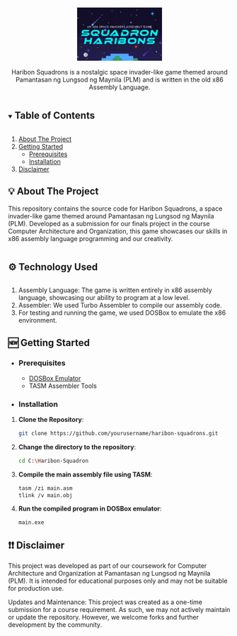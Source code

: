 <!-- PROJECT LOGO -->
<br />
<p align="center">
  <p align="center">
    <img src="images/cover.bmp" alt="Logo" width="auto" height="120">
  </p>

  <p align="center">
    Haribon Squadrons is a nostalgic space invader-like game themed around Pamantasan ng Lungsod ng Maynila (PLM) and is written in the old x86 Assembly Language.
    <br />
</p>

<!-- TABLE OF CONTENTS -->
<details open="open">
  <summary><h2 style="display: inline-block">Table of Contents</h2></summary>
  <ol>
    <li>
      <a href="#-about-the-project">About The Project</a>
    </li>
    <li>
      <a href="#-getting-started">Getting Started</a>
      <ul>
        <li><a href="#prerequisites">Prerequisites</a></li>
        <li><a href="#installation">Installation</a></li>
      </ul>
    </li>
    <li><a href="#-disclaimer">Disclaimer</a></li>
  </ol>
</details>

<!-- ABOUT THE PROJECT -->

## 💡 About The Project

This repository contains the source code for Haribon Squadrons, a space invader-like game themed around Pamantasan ng Lungsod ng Maynila (PLM). Developed as a submission for our finals project in the course Computer Architecture and Organization, this game showcases our skills in x86 assembly language programming and our creativity.

  <summary><h2 style="display: inline-block">⚙ Technology Used</h2></summary>
  <ol>
    <li>
      Assembly Language: The game is written entirely in x86 assembly language, showcasing our ability to program at a low level.
    </li>
    <li>
      Assembler: We used Turbo Assembler to compile our assembly code.
    </li>
    <li>
      For testing and running the game, we used DOSBox to emulate the x86 environment.
    </li>

  </ol>

## 🆕 Getting Started

- ### **Prerequisites**

  - <a href="https://www.dosbox.com/">DOSBox Emulator</a>
  - TASM Assembler Tools

<!-- GETTING STARTED -->

- ### **Installation**

1. **Clone the Repository**:

   ```bash
   git clone https://github.com/yourusername/haribon-squadrons.git
   ```

2. **Change the directory to the repository**:

   ```bash
   cd C:\Haribon-Squadron
   ```

3. **Compile the main assembly file using TASM**:

   ```
   tasm /zi main.asm
   tlink /v main.obj
   ```

4. **Run the compiled program in DOSBox emulator**:
   ```
   main.exe
   ```

## ❗❗ Disclaimer

This project was developed as part of our coursework for Computer Architecture and Organization at Pamantasan ng Lungsod ng Maynila (PLM). It is intended for educational purposes only and may not be suitable for production use.

Updates and Maintenance: This project was created as a one-time submission for a course requirement. As such, we may not actively maintain or update the repository. However, we welcome forks and further development by the community.
